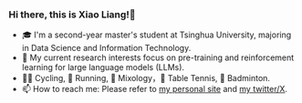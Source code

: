 ### Hi there, this is Xiao Liang!👋

- 🎓 I'm a second-year master's student at Tsinghua University, majoring in Data Science and Information Technology.
- 🔭 My current research interests focus on pre-training and reinforcement learning for large language models (LLMs).
- 🚴‍♂️ Cycling, 🏃 Running, 🍷 Mixology，🏓 Table Tennis, 🏸 Badminton.
- 📫 How to reach me: Please refer to [my personal site](https://mastervito.github.io/) and [my twitter/X](https://x.com/MasterVito0601).
